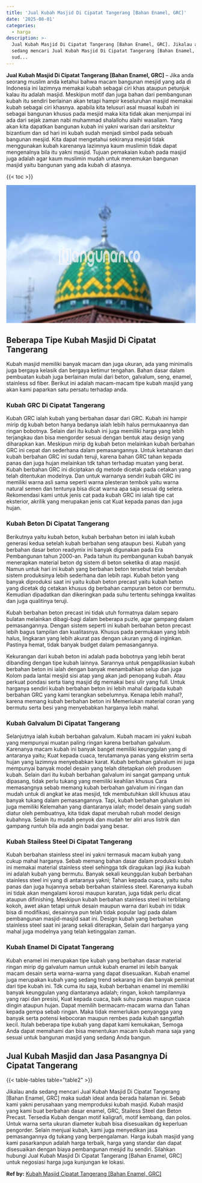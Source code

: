 ```yaml
---
title: 'Jual Kubah Masjid Di Cipatat Tangerang [Bahan Enamel, GRC]'
date: '2025-08-01'
categories:
  - harga
description: >-
  Jual Kubah Masjid Di Cipatat Tangerang [Bahan Enamel, GRC]. Jikalau anda
  sedang mencari Jual Kubah Masjid Di Cipatat Tangerang [Bahan Enamel, GRC] maka
  sud...
---
```


**Jual Kubah Masjid Di Cipatat Tangerang \[Bahan Enamel, GRC\]** – Jika anda seorang muslim anda ketahui bahwa macam bangunan mesjid yang ada di Indonesia ini lazimnya memakai kubah sebagai ciri khas ataupun petunjuk kalau itu adalah masjid. Meskipun motif dan juga bahan dari pembangunan kubah itu sendiri berlainan akan tetapi hampir keseluruhan masjid memakai kubah sebagai ciri khasnya. apabila kita telusuri asal muasal kubah ini sebagai bangunan khusus pada mesjid maka kita tidak akan menjumpai ini ada dari sejak zaman nabi muhammad shalallohu alaihi wasallam. Yang akan kita dapatkan bangunan kubah ini yakni warisan dari arsitektur bizantium dan sd hari ini kubah sudah menjadi simbol pada sebuah bangunan mesjid. Kita dapat mengetahui sekiranya mesjid tidak menggunakan kubah karenanya lazimnya kaum muslimin tidak dapat mengenalnya bila itu yakni masjid. Tujuan pemakaian kubah pada masjid juga adalah agar kaum muslimin mudah untuk menemukan bangunan masjid yaitu bangunan yang ada kubah di atasnya.

{{< toc >}}

![Jual Kubah Masjid Di Cipatat Tangerang [Bahan Enamel, GRC]](/images/jual-kubah-masjid-30.png)

## Beberapa Tipe Kubah Masjid Di Cipatat Tangerang

Kubah masjid memiliki banyak macam dan juga ukuran, ada yang minimalis juga bergaya kelasik dan bergaya ketimur tengahan. Bahan dasar dalam pembuatan kubah juga berlainan mulai dari beton, galvalum, seng, enamel, stainless sd fiber. Berikut ini adalah macam-macam tipe kubah masjid yang akan kami paparkan satu persatu terhadap anda.

### Kubah GRC Di Cipatat Tangerang

Kubah GRC ialah kubah yang berbahan dasar dari GRC. Kubah ini hampir mirip dg kubah beton hanya bedanya ialah lebih halus permukaannya dan ringan bobotnya. Selain dari itu kubah ini juga memiliki harga yang lebih terjangkau dan bisa mengorder sesuai dengan bentuk atau design yang diharapkan kan. Meskipun mirip dg kubah beton melainkan kubah berbahan GRC ini cepat dan sederhana dalam pemasangannya. Untuk ketahanan dari kubah berbahan GRC ini sudah teruji, karena bahan GRC tahan kepada panas dan juga hujan melainkan tdk tahan terhadap muatan yang berat. Kubah berbahan GRC ini diciptakan dg metode dicetak pada cetakan yang telah ditentukan modelnya. Dan untuk warnanya sendiri kubah GRC ini memiliki warna asli sama seperti warna plesteran tembok yaitu warna natural semen dan tentunya bisa dicat warna apa saja sesuai dg selera. Rekomendasi kami untuk jenis cat pada kubah GRC ini ialah tipe cat eksterior, akrilik yang merupakan jenis cat Kuat kepada panas dan juga hujan.

### Kubah Beton Di Cipatat Tangerang

Berikutnya yaitu kubah beton, kubah berbahan beton ini ialah kubah generasi kedua setelah kubah berbahan seng ataupun besi. Kubah yang berbahan dasar beton readymix ini banyak digunakan pada Era Pembangunan tahun 2000-an. Pada tahun itu pembangunan kubah banyak menerapkan material beton dg sistem di beton seketika di atap masjid. Namun untuk hari ini kubah yang berbahan beton tersebut telah berubah sistem produksinya lebih sederhana dan lebih rapi. Kubah beton yang banyak diproduksi saat ini yaitu kubah beton precast yaitu kubah beton yang dicetak dg cetakan khusus dg berbahan campuran beton cor bermutu. Kemudian dipadatkan dan dikeringkan pada suhu tertentu sehingga kwalitas dan juga qualitinya teruji.

Kubah berbahan beton precast ini tidak utuh formatnya dalam separo bulatan melainkan dibagi-bagi dalam beberapa puzle, agar gampang dalam pemasangannya. Dengan sistem seperti ini kubah berbahan beton precast lebih bagus tampilan dan kualitasnya. Khusus pada permukaan yang lebih halus, lingkaran yang lebih akurat pas dengan ukuran yang di inginkan. Pastinya hemat, tidak banyak budget dalam pemasangannya.

Kekurangan dari kubah beton ini adalah pada bobotnya yang lebih berat dibanding dengan tipe kubah lainnya. Sarannya untuk pengaplikasian kubah berbahan beton ini ialah dengan banyak menambahkan selup dan juga Kolom pada lantai mesjid sisi atap yang akan jadi penopang kubah. Atau perkuat pondasi serta tiang masjid dg memakai besi ulir yang full. Untuk harganya sendiri kubah berbahan beton ini lebih mahal daripada kubah berbahan GRC yang kami terangkan sebelumnya. Kenapa lebih mahal?, karena memang kubah berbahan beton ini Memerlukan material coran yang bermutu serta besi yang menyebabkan harganya lebih mahal.

### Kubah Galvalum Di Cipatat Tangerang

Selanjutnya ialah kubah berbahan galvalum. Kubah macam ini yakni kubah yang mempunyai muatan paling ringan karena berbahan galvalum. Karenanya macam kubah ini banyak banget memiliki keunggulan yang di antaranya yaitu; Kuat kepada cuaca, terutamanya panas yang ekstrim serta hujan yang lazimnya menyebabkan karat. Kubah berbahan galvalum ini juga mempunyai banyak model desain yang telah ditetapkan oleh produsen kubah. Selain dari itu kubah berbahan galvalum ini sangat gampang untuk dipasang, tidak perlu tukang yang memiliki keahlian khusus Cara memasangnya sebab memang kubah berbahan galvalum ini ringan dan mudah untuk di angkat ke atas mesjid, tdk membutuhkan skill khusus atau banyak tukang dalam pemasangannya. Tapi, kubah berbahan galvalum ini juga memiliki Kelemahan yang diantaranya ialah; model desain yang sudah diatur oleh pembuatnya, kita tidak dapat merubah rubah model design kubahnya. Selain itu mudah penyok dan mudah ter aliri arus listrik dan gampang runtuh bila ada angin badai yang besar.

### Kubah Stailess Steel Di Cipatat Tangerang

Kubah berbahan stainless steel ini yakni termasuk macam kubah yang cukup mahal harganya. Sebab memang bahan dasar dalam produksi kubah ini memakai material stainless steel sehingga tdk diragukan lagi jika kubah ini adalah kubah yang bermutu. Banyak sekali keunggulan kubah berbahan stainless steel ini yang di antaranya yakni; Tahan kepada cuaca, yaitu suhu panas dan juga hujannya sebab berbahan stainless steel. Karenanya kubah ini tidak akan mengalami korosi maupun karatan, juga tidak perlu dicat ataupun difinishing. Meskipun kubah berbahan stainless steel ini terbilang kokoh, awet akan tetapi untuk desain maupun warna dari kubah ini tidak bisa di modifikasi, desainnya pun telah tidak popular lagi pada dalam pembangunan masjid-masjid saat ini. Design kubah yang berbahan stainless steel saat ini jarang sekali diterapkan, Selain dari harganya yang mahal juga modelnya yang telah ketinggalan zaman.

### Kubah Enamel Di Cipatat Tangerang

Kubah enamel ini merupakan tipe kubah yang berbahan dasar material ringan mirip dg galvalum namun untuk kubah enamel ini lebih banyak macam desain serta warna-warna yang dapat disesuaikan. Kubah enamel juga merupakan kubah yang sedang trend sekarang ini dan banyak peminat dari tipe kubah ini. Tdk cuma itu saja, kubah berbahan enamel ini memiliki banyak keunggulan yang diantaranya adalah; ringan, kokoh tampilannya yang rapi dan presisi, Kuat kepada cuaca, baik suhu panas maupun cuaca dingin ataupun hujan. Dapat memilih bermacam-macam warna dan Tahan kepada gempa sebab ringan. Maka tidak memerlukan penyangga yang banyak serta potensi kebocoran maupun rembes pada kubah sangatlah kecil. Itulah beberapa tipe kubah yang dapat kami kemukakan, Semoga Anda dapat memahami dan bisa menentukan macam kubah mana saja yang sesuai untuk bangunan masjid yang sedang Anda bangun.

## Jual Kubah Masjid dan Jasa Pasangnya Di Cipatat Tangerang

{{< table-tables table="table2" >}}

Jikalau anda sedang mencari Jual Kubah Masjid Di Cipatat Tangerang \[Bahan Enamel, GRC\] maka sudah ideal anda berada halaman ini. Sebab kami yakni perusahaan yang memproduksi kubah masjid. Kubah masjid yang kami buat berbahan dasar enamel, GRC, Stailess Steel dan Beton Precast. Tersedia Kubah dengan motif kaligrafi, motif kembang, dan polos. Untuk warna serta ukuran diameter kubah bisa disesuaikan dg keperluan pengorder. Selain menjual kubah, kami juga menyedikan jasa pemasangannya dg tukang yang berpengalaman. Harga kubah masjid yang kami pasarkanpun adalah harga terbaik, harga yang standar dan dapat disesuaikan dengan biaya pembangunan mesjid itu sendiri. Silahkan hubungi Jual Kubah Masjid Di Cipatat Tangerang \[Bahan Enamel, GRC\] untuk negosiasi harga juga kunjungan ke lokasi.

**Ref by:** [Kubah Masjid Cipatat Tangerang [Bahan Enamel, GRC]](https://id.wikipedia.org/wiki/Kubah)
